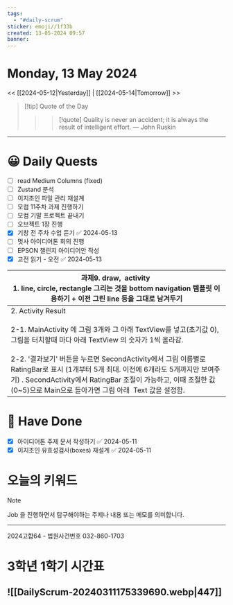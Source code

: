 ```yaml
---
tags:
  - "#daily-scrum"
sticker: emoji//1f33b
created: 13-05-2024 09:57
banner:
---
```

# Monday, 13 May 2024
<< [[2024-05-12|Yesterday]] | [[2024-05-14|Tomorrow]] >>

> [!tip] Quote of the Day  
> > > [!quote] Quality is never an accident; it is always the result of intelligent effort.
> — John Ruskin

---

#  😀 Daily Quests
- [ ] read Medium Columns (fixed)
- [ ] Zustand 분석
- [ ] 이지조인 파일 관리 재설계
- [ ] 모컴 11주차 과제 진행하기
- [ ] 모컴 기말 프로젝트 끝내기
- [ ] 오브젝트 1장 진행
- [x] 기창 전 주차 수업 듣기 ✅ 2024-05-13
- [ ] 멋사 아이디어톤 회의 진행
- [ ] EPSON 챌린지 아이디어안 작성
- [x] 고전 읽기 - 오전 ✅ 2024-05-13

| 과제9. draw,  activity <br>1. line, circle, rectangle 그리는 것을 bottom navigation 템플릿 이용하기 + 이전 그린 line 등을 그대로 남겨두기                                                                                                                                                                                                    |
| ----------------------------------------------------------------------------------------------------------------------------------------------------------------------------------------------------------------------------------------------------------------------------------------------------------------- |
| 2. Activity Result <br><br>2-1. MainActivity 에 그림 3개와 그 아래 TextView를 넣고(초기값 0), 그림을 터치할때 마다 아래 TextView 의 숫자가 1씩 올라감. <br><br>2-2. '결과보기' 버튼을 누르면 SecondActivity에서 그림 이름별로 RatingBar로 표시 (1개부터 5개 최대. 이전에 6개라도 5개까지만 보여주기) . SecondActivity에서 RatingBar 조절이 가능하고, 이때 조절한 값(0~5)으로 Main으로 돌아가면 그림 아래  Text 값을 설정함. |
# 🙂 Have Done
- [x] 아이디어톤 주제 문서 작성하기 ✅ 2024-05-11
- [x] 이지조인 유효성검사(boxes) 재설계 ✅ 2024-05-11

# 오늘의 키워드

> [!NOTE]
> Job 을 진행하면서 탐구해야하는 주제나 내용 또는 메모를 의미합니다.


---
2024고합64 - 법원사건번호
032-860-1703


# 3학년 1학기 시간표

![[DailyScrum-20240311175339690.webp|447]]
---

